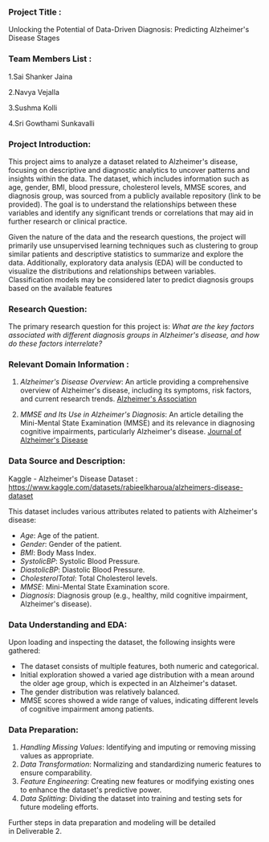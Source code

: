 ### Project Title :
Unlocking the Potential of Data-Driven Diagnosis: Predicting Alzheimer's Disease Stages
### Team Members List :
1.Sai Shanker Jaina

2.Navya Vejalla

3.Sushma Kolli

4.Sri Gowthami Sunkavalli

### Project Introduction:
This project aims to analyze a dataset related to Alzheimer's disease, focusing on descriptive and diagnostic analytics to uncover patterns and insights within the data. The dataset, which includes information such as age, gender, BMI, blood pressure, cholesterol levels, MMSE scores, and diagnosis group, was sourced from a publicly available repository (link to be provided). The goal is to understand the relationships between these variables and identify any significant trends or correlations that may aid in further research or clinical practice.

Given the nature of the data and the research questions, the project will primarily use unsupervised learning techniques such as clustering to group similar patients and descriptive statistics to summarize and explore the data. Additionally, exploratory data analysis (EDA) will be conducted to visualize the distributions and relationships between variables. Classification models may be considered later to predict diagnosis groups based on the available features



### Research Question:
The primary research question for this project is: *What are the key factors associated with different diagnosis groups in Alzheimer's disease, and how do these factors interrelate?*

### Relevant Domain Information :
1. *Alzheimer's Disease Overview*: An article providing a comprehensive overview of Alzheimer's disease, including its symptoms, risk factors, and current research trends. [Alzheimer's Association](https://www.alz.org/alzheimers-dementia/what-is-alzheimers)

2. *MMSE and Its Use in Alzheimer's Diagnosis*: An article detailing the Mini-Mental State Examination (MMSE) and its relevance in diagnosing cognitive impairments, particularly Alzheimer's disease. [Journal of Alzheimer's Disease](https://www.j-alz.com/content/mini-mental-state-examination-mmse)

### Data Source and Description:  
Kaggle - Alzheimer's Disease Dataset : https://www.kaggle.com/datasets/rabieelkharoua/alzheimers-disease-dataset

This dataset includes various attributes related to patients with Alzheimer's disease:

- *Age*: Age of the patient.
- *Gender*: Gender of the patient.
- *BMI*: Body Mass Index.
- *SystolicBP*: Systolic Blood Pressure.
- *DiastolicBP*: Diastolic Blood Pressure.
- *CholesterolTotal*: Total Cholesterol levels.
- *MMSE*: Mini-Mental State Examination score.
- *Diagnosis*: Diagnosis group (e.g., healthy, mild cognitive impairment, Alzheimer's disease).

### Data Understanding and EDA:
Upon loading and inspecting the dataset, the following insights were gathered:

- The dataset consists of multiple features, both numeric and categorical.
- Initial exploration showed a varied age distribution with a mean around the older age group, which is expected in an Alzheimer's dataset.
- The gender distribution was relatively balanced.
- MMSE scores showed a wide range of values, indicating different levels of cognitive impairment among patients.

### Data Preparation:
1. *Handling Missing Values*: Identifying and imputing or removing missing values as appropriate.
2. *Data Transformation*: Normalizing and standardizing numeric features to ensure comparability.
3. *Feature Engineering*: Creating new features or modifying existing ones to enhance the dataset's predictive power.
4. *Data Splitting*: Dividing the dataset into training and testing sets for future modeling efforts.

Further steps in data preparation and modeling will be detailed in Deliverable 2.
